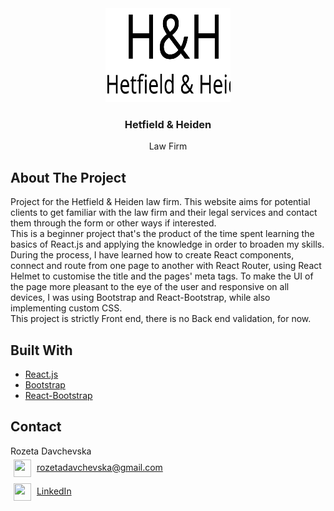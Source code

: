 <div id="top"></div>

<!-- PROJECT LOGO -->
<div align="center">
  <a href="https://github.com/rozetadavchevska/law-firm">
    <img src="src/assets/logo.svg" alt="Logo" width="200" height="150">
  </a>
<h3 align="center">Hetfield & Heiden</h3>

  <p align="center">
    Law Firm
    <br />
  </p>
</div>


<!-- ABOUT THE PROJECT -->
## About The Project

Project for the Hetfield & Heiden law firm. This website aims for potential clients to get familiar with the law firm and their legal services and contact them through the form or other ways if interested.<br/>
This is a beginner project that's the product of the time spent learning the basics of React.js and applying the knowledge in order to broaden my skills. During the process, I have learned how to create React components, connect and route from one page to another with React Router, using React Helmet to customise the title and the pages' meta tags. To make the UI of the page more pleasant to the eye of the user and responsive on all devices, I was using Bootstrap and React-Bootstrap, while also implementing custom CSS.    
This project is strictly Front end, there is no Back end validation, for now.



## Built With

* [React.js](https://reactjs.org/)
* [Bootstrap](https://getbootstrap.com)
* [React-Bootstrap](https://react-bootstrap.github.io/)



<!-- CONTACT -->
## Contact

Rozeta Davchevska <br>
<a href="mailto:rozetadavchevska@gmail.com"><img height="28" width="28" align="center" style="margin:5px;" src="https://cdn.worldvectorlogo.com/logos/official-gmail-icon-2020-.svg"/></a> rozetadavchevska@gmail.com <br>
<a href="https://www.linkedin.com/in/rozetadavchevska/"><img height="28" width="28" align="center" style="margin:5px;" src="https://cdn.worldvectorlogo.com/logos/linkedin-icon-2.svg"/></a> [LinkedIn](https://linkedin.com/in/rozetadavchevska)<br>
